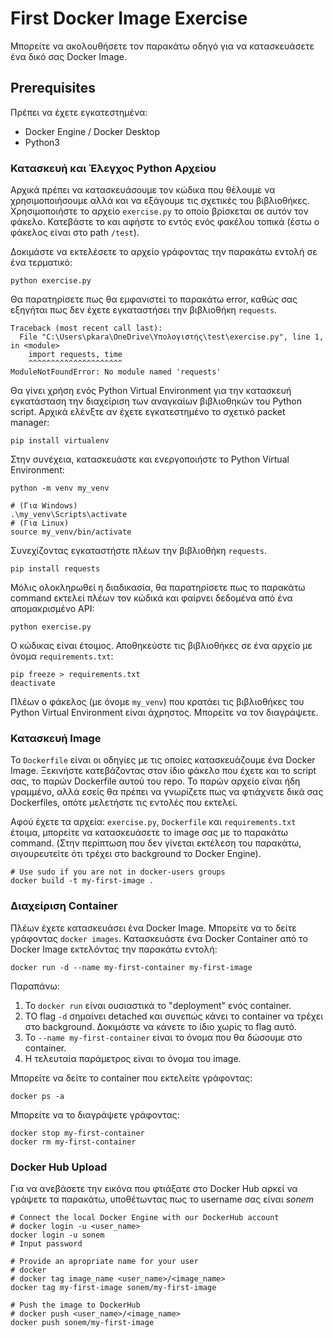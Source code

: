 # First Docker Image Exercise

Μπορείτε να ακολουθήσετε τον παρακάτω οδηγό για να κατασκευάσετε ένα δικό σας Docker Image.

## Prerequisites

Πρέπει να έχετε εγκατεστημένα:
- Docker Engine / Docker Desktop
- Python3

### Κατασκευή και Έλεγχος Python Αρχείου

Αρχικά πρέπει να κατασκευάσουμε τον κώδικα που θέλουμε να χρησιμοποιήσουμε αλλά και να εξάγουμε τις σχετικές του βιβλιοθήκες. Χρησιμοποιήστε το αρχείο `exercise.py` το οποίο βρίσκεται σε αυτόν τον φάκελο. Κατεβάστε το και αφήστε το εντός ενός φακέλου τοπικά (έστω ο φάκελος είναι στο path `/test`).

Δοκιμάστε να εκτελέσετε το αρχείο γράφοντας την παρακάτω εντολή σε ένα τερματικό:
```
python exercise.py
```
Θα παρατηρίσετε πως θα εμφανιστεί το παρακάτω error, καθώς σας εξηγήται πως δεν έχετε εγκαταστήσει την βιβλιοθήκη `requests`.
```
Traceback (most recent call last):
  File "C:\Users\pkara\OneDrive\Υπολογιστής\test\exercise.py", line 1, in <module>
    import requests, time
    ^^^^^^^^^^^^^^^^^^^^^
ModuleNotFoundError: No module named 'requests'
```

Θα γίνει χρήση ενός Python Virtual Environment για την κατασκευή εγκατάσταση την διαχείριση των αναγκαίων βιβλιοθηκών του Python script. Αρχικά ελένξτε αν έχετε εγκατεστημένο το σχετικό packet manager:
```
pip install virtualenv
```
Στην συνέχεια, κατασκευάστε και ενεργοποιήστε το Python Virtual Environment:
```
python -m venv my_venv

# (Για Windows)
.\my_venv\Scripts\activate
# (Για Linux)
source my_venv/bin/activate
```

Συνεχίζοντας εγκαταστήστε πλέων την βιβλιοθήκη `requests`.
```
pip install requests
```

Μόλις ολοκληρωθεί η διαδικασία, θα παρατηρίσετε πως το παρακάτω command εκτελεί πλέων τον κώδικά και φαίρνει δεδομένα από ένα απομακρισμένο API:
```
python exercise.py
```

Ο κώδικας είναι έτοιμος. Αποθηκεύστε τις βιβλιοθήκες σε ένα αρχείο με όνομα `requirements.txt`:
```
pip freeze > requirements.txt
deactivate
```

Πλέων ο φάκελος (με όνομε `my_venv`) που κρατάει τις βιβλιοθήκες του Python Virtual Environment είναι άχρηστος. Μπορείτε να τον διαγράψετε.

### Κατασκευή Image

Το `Dockerfile` είναι οι οδηγίες με τις οποίες κατασκευάζουμε ένα Docker Image. Ξεκινήστε κατεβάζοντας στον ίδιο φάκελο που έχετε και το script σας, το παρών Dockerfile αυτού του repo. Το παρών αρχείο είναι ήδη γραμμένο, αλλά εσείς θα πρέπει να γνωρίζετε πως να φτιάχνετε δικά σας Dockerfiles, οπότε μελετήστε τις εντολές που εκτελεί.

Αφού έχετε τα αρχεία: `exercise.py`, `Dockerfile` και `requirements.txt` έτοιμα, μπορείτε να κατασκευάσετε το image σας με το παρακάτω command. (Στην περίπτωση που δεν γίνεται εκτέλεση του παρακάτω, σιγουρευτείτε ότι τρέχει στο background το Docker Engine).
```
# Use sudo if you are not in docker-users groups
docker build -t my-first-image .
```

### Διαχείριση Container

Πλέων έχετε κατασκευάσει ένα Docker Image. Μπορείτε να το δείτε γράφοντας `docker images`.
Κατασκευάστε ένα Docker Container από το Docker Image εκτελόντας την παρακάτω εντολή:
```
docker run -d --name my-first-container my-first-image
```

Παραπάνω:
1. Το `docker run` είναι ουσιαστικά το "deployment" ενός container.
2. ΤΟ flag `-d` σημαίνει detached και συνεπώς κάνει το container να τρέχει στο background. Δοκιμάστε να κάνετε το ίδιο χωρίς το flag αυτό.
3. Το `--name my-first-container` είναι το όνομα που θα δώσουμε στο container.
4. Η τελευταία παράμετρος είναι το όνομα του image.

Μπορείτε να δείτε το container που εκτελείτε γράφοντας:
```
docker ps -a
```

Μπορείτε να το διαγράψετε γράφοντας:
```
docker stop my-first-container
docker rm my-first-container
```

### Docker Hub Upload

Για να ανεβάσετε την εικόνα που φτιάξατε στο Docker Hub αρκεί να γράψετε τα παρακάτω, υποθέτωντας πως το username σας είναι _sonem_
```
# Connect the local Docker Engine with our DockerHub account
# docker login -u <user_name>
docker login -u sonem
# Input password

# Provide an apropriate name for your user
# docker 
# docker tag image_name <user_name>/<image_name>
docker tag my-first-image sonem/my-first-image

# Push the image to DockerHub
# docker push <user_name>/<image_name>
docker push sonem/my-first-image
```